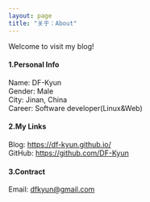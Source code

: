 ```yaml
---
layout: page
title: "关于：About"
---
```

Welcome to visit my blog!

#### 1.Personal Info
Name: DF-Kyun  
Gender: Male  
City: Jinan, China  
Career: Software developer(Linux&Web)  

#### 2.My Links
Blog: <https://df-kyun.github.io/>  
GitHub: <https://github.com/DF-Kyun>  


#### 3.Contract
Email: dfkyun@gmail.com  

